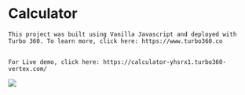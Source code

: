 # Calculator

```
This project was built using Vanilla Javascript and deployed with Turbo 360. To learn more, click here: https://www.turbo360.co
```

##

```
For Live demo, click here: https://calculator-yhsrx1.turbo360-vertex.com/
```

![](images/calculator.png)
